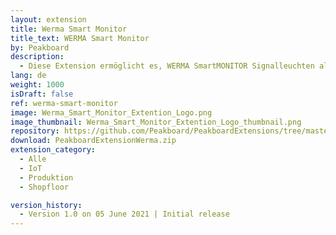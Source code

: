 ```yaml
---
layout: extension
title: Werma Smart Monitor
title_text: WERMA Smart Monitor
by: Peakboard
description: 
  - Diese Extension ermöglicht es, WERMA SmartMONITOR Signalleuchten als Datenquelle in Peakboard anzubinden. Dadurch kannst du den aktuellen Status einer Signalleuchte auslesen und verändern. Zusätzlich kann eine mit Zeitstempeln versehene Historie der Status ausgelesen werden.
lang: de
weight: 1000
isDraft: false
ref: werma-smart-monitor
image: Werma_Smart_Monitor_Extention_Logo.png
image_thumbnail: Werma_Smart_Monitor_Extention_Logo_thumbnail.png
repository: https://github.com/Peakboard/PeakboardExtensions/tree/master/WERMASmartMonitor
download: PeakboardExtensionWerma.zip
extension_category:
  - Alle
  - IoT
  - Produktion
  - Shopfloor

version_history:
  - Version 1.0 on 05 June 2021 | Initial release
---
```

